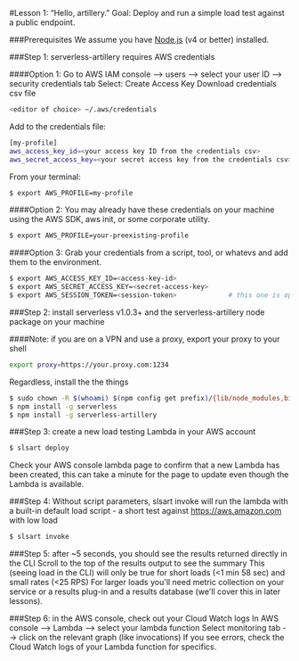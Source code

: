 #Lesson 1: “Hello, artillery.”
Goal: Deploy and run a simple load test against a public endpoint.

###Prerequisites
We assume you have [Node.js](https://nodejs.org/en/) (v4 or better) installed.

###Step 1: serverless-artillery requires AWS credentials

####Option 1:
Go to AWS IAM console --> users --> select your user ID --> security credentials tab
Select: Create Access Key
Download credentials csv file

```sh
<editor of choice> ~/.aws/credentials
```

Add to the credentials file:
```sh
[my-profile]
aws_access_key_id=<your access key ID from the credentials csv>
aws_secret_access_key=<your secret access key from the credentials csv>
```

From your terminal:
```sh
$ export AWS_PROFILE=my-profile
```

####Option 2:
You may already have these credentials on your machine using the AWS SDK, aws init, or some corporate utility.

```sh
$ export AWS_PROFILE=your-preexisting-profile
```

####Option 3:
Grab your credentials from a script, tool, or whatevs and add them to the environment.

```sh
$ export AWS_ACCESS_KEY_ID=<access-key-id>
$ export AWS_SECRET_ACCESS_KEY=<secret-access-key>
$ export AWS_SESSION_TOKEN=<session-token>             # this one is optional
```

###Step 2: install serverless v1.0.3+ and the serverless-artillery node package on your machine

####Note: if you are on a VPN and use a proxy, export your proxy to your shell
```sh
export proxy=https://your.proxy.com:1234
```

Regardless, install the the things
```sh
$ sudo chown -R $(whoami) $(npm config get prefix)/{lib/node_modules,bin,share} # this is for those of you who have corrupted your file system
$ npm install -g serverless
$ npm install -g serverless-artillery
```

###Step 3: create a new load testing Lambda in your AWS account 
```sh
$ slsart deploy
```
Check your AWS console lambda page to confirm that a new Lambda has been created, this can take a minute for the page to update even though the Lambda is available.

###Step 4: Without script parameters, slsart invoke will run the lambda with a built-in default load script - a short test against https://aws.amazon.com with low load
```sh
$ slsart invoke
```

###Step 5: after ~5 seconds, you should see the results returned directly in the CLI
Scroll to the top of the results output to see the summary
This (seeing load in the CLI) will only be true for short loads (<1 min 58 sec) and small rates (<25 RPS)
For larger loads you'll need metric collection on your service or a results plug-in and a results database (we'll cover this in later lessons).

###Step 6: in the AWS console, check out your Cloud Watch logs
In AWS console --> Lambda --> select your lambda function
Select monitoring tab --> click on the relevant graph (like invocations)
If you see errors, check the Cloud Watch logs of your Lambda function for specifics.
